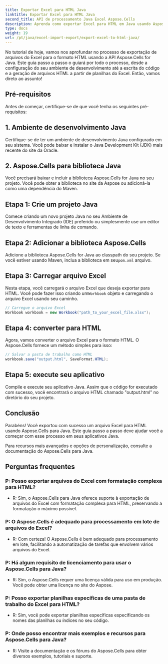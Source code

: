 ```yaml
---
title: Exportar Excel para HTML Java
linktitle: Exportar Excel para HTML Java
second_title: API de processamento Java Excel Aspose.Cells
description: Aprenda como exportar Excel para HTML em Java usando Aspose.Cells para Java. Siga este guia passo a passo com código-fonte para converter facilmente seus arquivos Excel para HTML sem esforço.
type: docs
weight: 19
url: /pt/java/excel-import-export/export-excel-to-html-java/
---
```

No tutorial de hoje, vamos nos aprofundar no processo de exportação de arquivos do Excel para o formato HTML usando a API Aspose.Cells for Java. Este guia passo a passo o guiará por todo o processo, desde a configuração do seu ambiente de desenvolvimento até a escrita do código e a geração de arquivos HTML a partir de planilhas do Excel. Então, vamos direto ao assunto!

## Pré-requisitos

Antes de começar, certifique-se de que você tenha os seguintes pré-requisitos:

## 1. Ambiente de desenvolvimento Java

Certifique-se de ter um ambiente de desenvolvimento Java configurado em seu sistema. Você pode baixar e instalar o Java Development Kit (JDK) mais recente do site da Oracle.

## 2. Aspose.Cells para biblioteca Java

Você precisará baixar e incluir a biblioteca Aspose.Cells for Java no seu projeto. Você pode obter a biblioteca no site da Aspose ou adicioná-la como uma dependência do Maven.

## Etapa 1: Crie um projeto Java

Comece criando um novo projeto Java no seu Ambiente de Desenvolvimento Integrado (IDE) preferido ou simplesmente use um editor de texto e ferramentas de linha de comando.

## Etapa 2: Adicionar a biblioteca Aspose.Cells

 Adicione a biblioteca Aspose.Cells for Java ao classpath do seu projeto. Se você estiver usando Maven, inclua a biblioteca em seu`pom.xml` arquivo.

## Etapa 3: Carregar arquivo Excel

 Nesta etapa, você carregará o arquivo Excel que deseja exportar para HTML. Você pode fazer isso criando um`Workbook` objeto e carregando o arquivo Excel usando seu caminho.

```java
// Carregue o arquivo Excel
Workbook workbook = new Workbook("path_to_your_excel_file.xlsx");
```

## Etapa 4: converter para HTML

Agora, vamos converter o arquivo Excel para o formato HTML. O Aspose.Cells fornece um método simples para isso:

```java
// Salvar a pasta de trabalho como HTML
workbook.save("output.html", SaveFormat.HTML);
```

## Etapa 5: execute seu aplicativo

Compile e execute seu aplicativo Java. Assim que o código for executado com sucesso, você encontrará o arquivo HTML chamado "output.html" no diretório do seu projeto.

## Conclusão

Parabéns! Você exportou com sucesso um arquivo Excel para HTML usando Aspose.Cells para Java. Este guia passo a passo deve ajudar você a começar com esse processo em seus aplicativos Java.

Para recursos mais avançados e opções de personalização, consulte a documentação do Aspose.Cells para Java.


## Perguntas frequentes

###	P: Posso exportar arquivos do Excel com formatação complexa para HTML?
   - R: Sim, o Aspose.Cells para Java oferece suporte à exportação de arquivos do Excel com formatação complexa para HTML, preservando a formatação o máximo possível.

### P: O Aspose.Cells é adequado para processamento em lote de arquivos do Excel?
   - R: Com certeza! O Aspose.Cells é bem adequado para processamento em lote, facilitando a automatização de tarefas que envolvem vários arquivos do Excel.

### P: Há algum requisito de licenciamento para usar o Aspose.Cells para Java?
   - R: Sim, o Aspose.Cells requer uma licença válida para uso em produção. Você pode obter uma licença no site do Aspose.

### P: Posso exportar planilhas específicas de uma pasta de trabalho do Excel para HTML?
   - R: Sim, você pode exportar planilhas específicas especificando os nomes das planilhas ou índices no seu código.

### P: Onde posso encontrar mais exemplos e recursos para Aspose.Cells para Java?
   - R: Visite a documentação e os fóruns do Aspose.Cells para obter diversos exemplos, tutoriais e suporte.